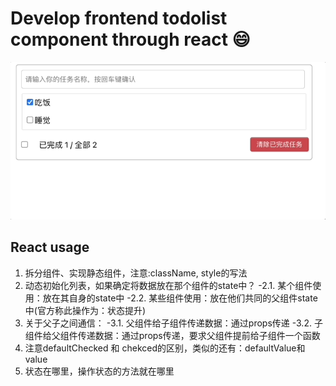 # Develop frontend todolist component through react :smile:
![](./public/animation.gif)

## React usage
1. 拆分组件、实现静态组件，注意:className, style的写法
2. 动态初始化列表，如果确定将数据放在那个组件的state中？
       -2.1. 某个组件使用：放在其自身的state中
       -2.2. 某些组件使用：放在他们共同的父组件state中(官方称此操作为：状态提升)
3. 关于父子之间通信：
       -3.1. 父组件给子组件传递数据：通过props传递
       -3.2. 子组件给父组件传递数据：通过props传递，要求父组件提前给子组件一个函数
4. 注意defaultChecked 和 chekced的区别，类似的还有：defaultValue和value
5. 状态在哪里，操作状态的方法就在哪里

